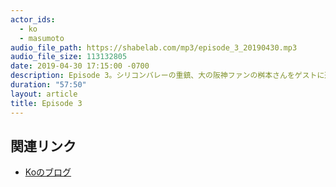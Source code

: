 ```yaml
---
actor_ids:
  - ko
  - masumoto
audio_file_path: https://shabelab.com/mp3/episode_3_20190430.mp3
audio_file_size: 113132805
date: 2019-04-30 17:15:00 -0700
description: Episode 3。シリコンバレーの重鎮、大の阪神ファンの桝本さんをゲストに迎え、鳥谷敬、梅野隆太郎、浪慎太郎など、主に阪神について語りました。
duration: "57:50"
layout: article
title: Episode 3
---
```


## 関連リンク

- [Koのブログ](https://kouohhashi.qrunch.io/)
